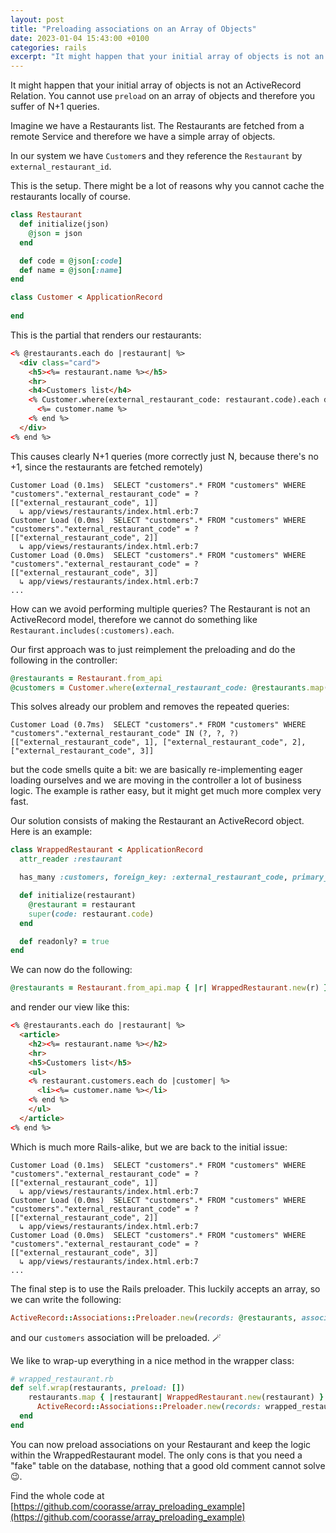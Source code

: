 ```yaml
---
layout: post
title: "Preloading associations on an Array of Objects"
date: 2023-01-04 15:43:00 +0100
categories: rails
excerpt: "It might happen that your initial array of objects is not an ActiveRecord Relation. You cannot use preload on an array of objects and therefore you suffer of N+1 queries. Here is the solution."
---
```


It might happen that your initial array of objects is not an ActiveRecord Relation.
You cannot use `preload` on an array of objects and therefore you suffer of N+1 queries.

Imagine we have a Restaurants list. The Restaurants are fetched from a remote Service and therefore we have a simple array of objects.

In our system we have `Customer`s and they reference the `Restaurant` by `external_restaurant_id`.

This is the setup. There might be a lot of reasons why you cannot cache the restaurants locally of course.

```ruby
class Restaurant
  def initialize(json)
    @json = json
  end

  def code = @json[:code]
  def name = @json[:name]
end
```

```ruby
class Customer < ApplicationRecord
  
end
```

This is the partial that renders our restaurants:

```html
<% @restaurants.each do |restaurant| %>
  <div class="card">
    <h5><%= restaurant.name %></h5>
    <hr>
    <h4>Customers list</h4>
    <% Customer.where(external_restaurant_code: restaurant.code).each do |customer| %>
      <%= customer.name %>
    <% end %>
  </div>
<% end %>
```

This causes clearly N+1 queries (more correctly just N, because there's no +1, since the restaurants are fetched remotely)

```
Customer Load (0.1ms)  SELECT "customers".* FROM "customers" WHERE "customers"."external_restaurant_code" = ?  [["external_restaurant_code", 1]]
  ↳ app/views/restaurants/index.html.erb:7
Customer Load (0.0ms)  SELECT "customers".* FROM "customers" WHERE "customers"."external_restaurant_code" = ?  [["external_restaurant_code", 2]]
  ↳ app/views/restaurants/index.html.erb:7
Customer Load (0.0ms)  SELECT "customers".* FROM "customers" WHERE "customers"."external_restaurant_code" = ?  [["external_restaurant_code", 3]]
  ↳ app/views/restaurants/index.html.erb:7
...
```

How can we avoid performing multiple queries? The Restaurant is not an ActiveRecord model, therefore we cannot do something like `Restaurant.includes(:customers).each`.

Our first approach was to just reimplement the preloading and do the following in the controller:

```ruby
@restaurants = Restaurant.from_api
@customers = Customer.where(external_restaurant_code: @restaurants.map(&:code)).group_by(&:external_restaurant_code)
```

This solves already our problem and removes the repeated queries:

```
Customer Load (0.7ms)  SELECT "customers".* FROM "customers" WHERE "customers"."external_restaurant_code" IN (?, ?, ?)  [["external_restaurant_code", 1], ["external_restaurant_code", 2], ["external_restaurant_code", 3]]
```

but the code smells quite a bit: we are basically re-implementing eager loading ourselves and we are moving in the controller a lot of business logic. The example is rather easy, but it might get much more complex very fast.

Our solution consists of making the Restaurant an ActiveRecord object. Here is an example:

```ruby
class WrappedRestaurant < ApplicationRecord
  attr_reader :restaurant

  has_many :customers, foreign_key: :external_restaurant_code, primary_key: :code

  def initialize(restaurant)
    @restaurant = restaurant
    super(code: restaurant.code)
  end

  def readonly? = true
end
```

We can now do the following:

```ruby 
@restaurants = Restaurant.from_api.map { |r| WrappedRestaurant.new(r) }
```

and render our view like this:

```html
<% @restaurants.each do |restaurant| %>
  <article>
    <h2><%= restaurant.name %></h2>
    <hr>
    <h5>Customers list</h5>
    <ul>
    <% restaurant.customers.each do |customer| %>
      <li><%= customer.name %></li>
    <% end %>
    </ul>
  </article>
<% end %>
```

Which is much more Rails-alike, but we are back to the initial issue:

```
Customer Load (0.1ms)  SELECT "customers".* FROM "customers" WHERE "customers"."external_restaurant_code" = ?  [["external_restaurant_code", 1]]
  ↳ app/views/restaurants/index.html.erb:7
Customer Load (0.0ms)  SELECT "customers".* FROM "customers" WHERE "customers"."external_restaurant_code" = ?  [["external_restaurant_code", 2]]
  ↳ app/views/restaurants/index.html.erb:7
Customer Load (0.0ms)  SELECT "customers".* FROM "customers" WHERE "customers"."external_restaurant_code" = ?  [["external_restaurant_code", 3]]
  ↳ app/views/restaurants/index.html.erb:7
...
```


The final step is to use the Rails preloader. This luckily accepts an array, so we can write the following:

```ruby
ActiveRecord::Associations::Preloader.new(records: @restaurants, associations: [:customers]).call
```

and our `customers` association will be preloaded. 🪄

We like to wrap-up everything in a nice method in the wrapper class:

```ruby
# wrapped_restaurant.rb
def self.wrap(restaurants, preload: [])
    restaurants.map { |restaurant| WrappedRestaurant.new(restaurant) }.tap do |wrapped_restaurants|
      ActiveRecord::Associations::Preloader.new(records: wrapped_restaurants, associations: preload).call if preload.any?
  end
end
```

You can now preload associations on your Restaurant and keep the logic within the WrappedRestaurant model. The only cons is that you need a "fake" table on the database, nothing that a good old comment cannot solve 😉.

Find the whole code at [https://github.com/coorasse/array_preloading_example](https://github.com/coorasse/array_preloading_example)
